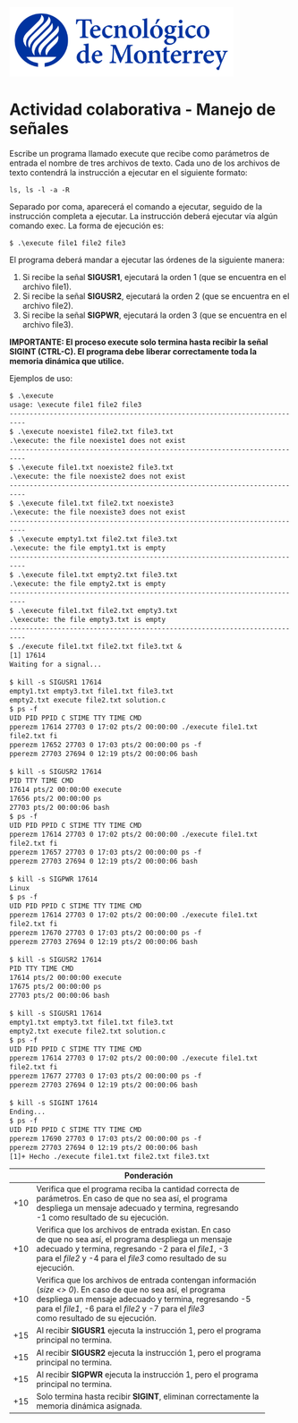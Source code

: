 ![Tec de Monterrey](images/logotecmty.png)
# Actividad colaborativa - Manejo de señales
Escribe un programa llamado execute que recibe como parámetros de entrada el nombre de tres archivos de texto. Cada uno de los archivos de texto contendrá la instrucción a ejecutar en el siguiente formato:

```
ls, ls -l -a -R
```

Separado por coma, aparecerá el comando a ejecutar, seguido de la instrucción completa a ejecutar. La instrucción deberá ejecutar vía algún comando exec. La forma de ejecución es:

```
$ .\execute file1 file2 file3
```

El programa deberá mandar a ejecutar las órdenes de la siguiente manera:
1. Si recibe la señal **SIGUSR1**, ejecutará la orden 1 (que se encuentra en el archivo file1).
2. Si recibe la señal **SIGUSR2**, ejecutará la orden 2 (que se encuentra en el archivo file2).
3. Si recibe la señal **SIGPWR**, ejecutará la orden 3 (que se encuentra en el archivo file3).

**IMPORTANTE: El proceso execute solo termina hasta recibir la señal SIGINT (CTRL-C). El programa debe liberar correctamente toda la memoria dinámica que utilice.**

Ejemplos de uso:
```
$ .\execute
usage: \execute file1 file2 file3
--------------------------------------------------------------------------
$ .\execute noexiste1 file2.txt file3.txt
.\execute: the file noexiste1 does not exist
--------------------------------------------------------------------------
$ .\execute file1.txt noexiste2 file3.txt
.\execute: the file noexiste2 does not exist
--------------------------------------------------------------------------
$ .\execute file1.txt file2.txt noexiste3
.\execute: the file noexiste3 does not exist
--------------------------------------------------------------------------
$ .\execute empty1.txt file2.txt file3.txt
.\execute: the file empty1.txt is empty
--------------------------------------------------------------------------
$ .\execute file1.txt empty2.txt file3.txt
.\execute: the file empty2.txt is empty
--------------------------------------------------------------------------
$ .\execute file1.txt file2.txt empty3.txt
.\execute: the file empty3.txt is empty
--------------------------------------------------------------------------
$ ./execute file1.txt file2.txt file3.txt &
[1] 17614
Waiting for a signal...

$ kill -s SIGUSR1 17614
empty1.txt empty3.txt file1.txt file3.txt
empty2.txt execute file2.txt solution.c
$ ps -f
UID PID PPID C STIME TTY TIME CMD
pperezm 17614 27703 0 17:02 pts/2 00:00:00 ./execute file1.txt file2.txt fi
pperezm 17652 27703 0 17:03 pts/2 00:00:00 ps -f
pperezm 27703 27694 0 12:19 pts/2 00:00:06 bash

$ kill -s SIGUSR2 17614
PID TTY TIME CMD
17614 pts/2 00:00:00 execute
17656 pts/2 00:00:00 ps
27703 pts/2 00:00:06 bash
$ ps -f
UID PID PPID C STIME TTY TIME CMD
pperezm 17614 27703 0 17:02 pts/2 00:00:00 ./execute file1.txt file2.txt fi
pperezm 17657 27703 0 17:03 pts/2 00:00:00 ps -f
pperezm 27703 27694 0 12:19 pts/2 00:00:06 bash

$ kill -s SIGPWR 17614
Linux
$ ps -f
UID PID PPID C STIME TTY TIME CMD
pperezm 17614 27703 0 17:02 pts/2 00:00:00 ./execute file1.txt file2.txt fi
pperezm 17670 27703 0 17:03 pts/2 00:00:00 ps -f
pperezm 27703 27694 0 12:19 pts/2 00:00:06 bash

$ kill -s SIGUSR2 17614
PID TTY TIME CMD
17614 pts/2 00:00:00 execute
17675 pts/2 00:00:00 ps
27703 pts/2 00:00:06 bash

$ kill -s SIGUSR1 17614
empty1.txt empty3.txt file1.txt file3.txt
empty2.txt execute file2.txt solution.c
$ ps -f
UID PID PPID C STIME TTY TIME CMD
pperezm 17614 27703 0 17:02 pts/2 00:00:00 ./execute file1.txt file2.txt fi
pperezm 17677 27703 0 17:03 pts/2 00:00:00 ps -f
pperezm 27703 27694 0 12:19 pts/2 00:00:06 bash

$ kill -s SIGINT 17614
Ending...
$ ps -f
UID PID PPID C STIME TTY TIME CMD
pperezm 17690 27703 0 17:03 pts/2 00:00:00 ps -f
pperezm 27703 27694 0 12:19 pts/2 00:00:06 bash
[1]+ Hecho ./execute file1.txt file2.txt file3.txt
```
|     | Ponderación                                                                                                                                                                                                                                                                    |
|-----|--------------------------------------------------------------------------------------------------------------------------------------------------------------------------------------------------------------------------------------------------------------------------------|
| +10 | Verifica que el programa reciba la cantidad correcta de<br>parámetros. En caso de que no sea así, el programa<br>despliega un mensaje adecuado y termina, regresando<br>-1 como resultado de su ejecución.                                                                     |
| +10 | Verifica que los archivos de entrada existan. En caso<br>de que no sea así, el programa despliega un mensaje<br>adecuado y termina, regresando -2 para el *file1*, -3<br>para el *file2* y -4 para el *file3* como resultado de su<br>ejecución.                               |
| +10 | Verifica que los archivos de entrada contengan información<br>(*size <> 0*). En caso de que no sea así, el programa<br>despliega un mensaje adecuado y termina, regresando -5 <br>para el *file1*, -6 para el *file2* y -7 para el *file3* <br>como resultado de su ejecución. |
| +15 | Al recibir **SIGUSR1** ejecuta la instrucción 1, pero el programa<br>principal no termina.                                                                                                                                                                                     |
| +15 | Al recibir **SIGUSR2** ejecuta la instrucción 1, pero el programa<br>principal no termina.                                                                                                                                                                                     |
| +15 | Al recibir **SIGPWR** ejecuta la instrucción 1, pero el programa<br>principal no termina.                                                                                                                                                                                      |
| +15 | Solo termina hasta recibir **SIGINT**, eliminan correctamente la <br>memoria dinámica asignada.                                                                                                                                                                                |
